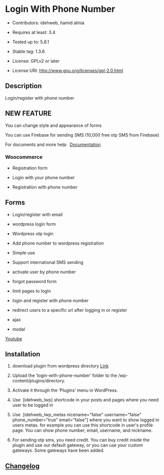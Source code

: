 # Login With Phone Number

- Contributors: idehweb, hamid alinia

- Requires at least: 3.4

- Tested up to: 5.8.1

- Stable tag: 1.3.6

- License: GPLv2 or later

- License URI: http://www.gnu.org/licenses/gpl-2.0.html

## Description

Login/register with phone number

## NEW FEATURE

You can change style and appearance of forms 

You can use Firebase for sending SMS (10,000 free otp SMS from Firebase)

For documents and more help: 
[Documentation](https://idehweb.com/product/login-with-phone-number-in-wordpress/ "login & register with phone number")

### Woocommerce

- Registration form

- Login with your phone number

- Registration with phone number

## Forms

- Login/register with email

- wordpress login form

- Wordpress otp login

- Add phone number to wordpress registration

- Simple use

- Support international SMS sending

- activate user by phone number

- forgot password form

- limit pages to login

- login and register with phone number

- redirect users to a specific url after logging in or register

- ajax

- modal

[Youtube](https://www.youtube.com/watch?v=yQev_jNjR0I&t=1s)

## Installation

1. download plugin from wordpress directory [Link](https://wordpress.org/plugins/login-with-phone-number/)

2. Upload the ‘login-with-phone-number’ folder to the /wp-content/plugins/directory.

3. Activate it through the ‘Plugins’ menu in WordPress.

4. Use  [idehweb_lwp] shortcode in your posts and pages where you need user to be logged in

5. Use  [idehweb_lwp_metas nicename="false" username="false" phone_number="true" email="false"] where you want to show logged in users metas. for example you can use this shortcode in user's profile page. You can show phone number, email, username, and nickname.

6. For sending otp sms, you need credit. You can buy credit inside the plugin and use our default gateway, or you can use your custom gateways. Some gateways have been added.

## [Changelog](https://github.com/ahmadi-akbar/login-with-phone-number/blob/master/CHANGELOG.md)
